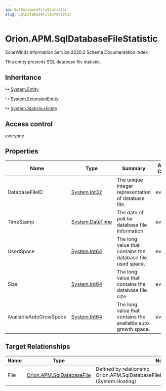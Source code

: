 ```yaml
---
id: SqlDatabaseFileStatistic
slug: SqlDatabaseFileStatistic
---
```


# Orion.APM.SqlDatabaseFileStatistic

SolarWinds Information Service 2020.2 Schema Documentation Index

This entity presents SQL database file statistic.

## Inheritance

↳ [System.Entity](./../System/Entity)

↳ [System.ExtensionEntity](./../System/ExtensionEntity)

↳ [System.StatisticsEntity](./../System/StatisticsEntity)

## Access control

everyone

## Properties

| Name | Type | Summary | Access Control |
| ------ | ------ | ------ | ------ |
| DatabaseFileID | [System.Int32](https://docs.microsoft.com/en-us/dotnet/api/system.int32) | The unique integer representation of database file. | everyone |
| TimeStamp | [System.DateTime](https://docs.microsoft.com/en-us/dotnet/api/system.datetime) | The date of poll for database file information. | everyone |
| UsedSpace | [System.Int64](https://docs.microsoft.com/en-us/dotnet/api/system.int64) | The long value that contains the database file used space. | everyone |
| Size | [System.Int64](https://docs.microsoft.com/en-us/dotnet/api/system.int64) | The long value that contains the database file size. | everyone |
| AvailableAutoGrowSpace | [System.Int64](https://docs.microsoft.com/en-us/dotnet/api/system.int64) | The long value that contains the available auto growth space. | everyone |

## Target Relationships

| Name | Type | Notes |
| ------ | ------ | ------ |
| File | [Orion.APM.SqlDatabaseFile](./../Orion.APM/SqlDatabaseFile) | Defined by relationship Orion.APM.SqlDatabaseFileHostsSqlDatabaseFileStatistic (System.Hosting) |

